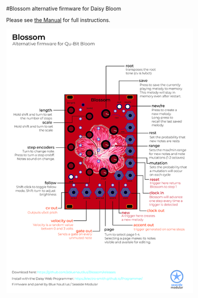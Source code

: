 #Blossom alternative firmware for Daisy Bloom

Please see [the Manual](BlossomManual.pdf) for full instructions. 

![Blossom Cheat Sheet](BlossomCheatSheet.jpg)

